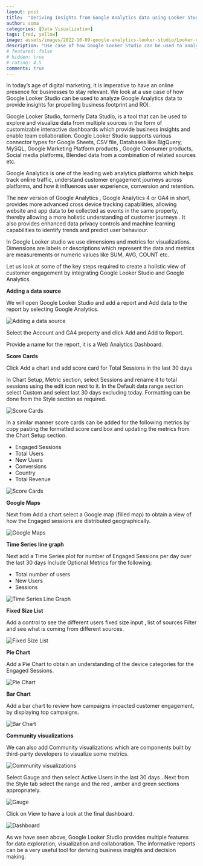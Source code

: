 ```yaml
---
layout: post
title:  "Deriving Insights from Google Analytics data using Looker Studio"
author: soma
categories: [Data Visualization]
tags: [red, yellow]
image: assets/images/2022-10-09-google-analytics-looker-studio/Looker-cover.jpg
description: "Use case of how Google Looker Studio can be used to analyze Google Analytics data to provide insights for propelling business footprint and ROI."
# featured: false
# hidden: true
# rating: 4.5
comments: true
---
```


In today’s age of digital marketing, it is imperative to have an online presence for businesses to stay relevant.  We look at a use case of how Google Looker Studio can be used to analyze Google Analytics data to provide insights for propelling business footprint and ROI.

Google Looker Studio, formerly Data Studio, is a tool that can be used to explore and visualize data from multiple sources in the form of customizable interactive dashboards which provide business insights and enable team collaboration. Google Looker Studio supports various connector types for Google Sheets, CSV file, Databases like BigQuery, MySQL, Google Marketing Platform products , Google Consumer products, Social media platforms, Blended data from a combination of related sources etc. 

Google Analytics is one of the leading web analytics platforms which helps track online traffic, understand customer engagement journeys across platforms, and how it influences user experience, conversion and retention.

The new version of Google Analytics , Google Analytics 4 or GA4 in short, provides more advanced cross device tracking capabilities, allowing website and app data to be collected as events in the same property, thereby allowing a more holistic understanding of customer journeys . It also provides enhanced data privacy controls and machine learning capabilities to identify trends and predict user behaviour.

In Google Looker studio we use dimensions and metrics for visualizations. Dimensions are labels or descriptions which represent the data and metrics are measurements or numeric values like SUM, AVG, COUNT etc.

Let us look at some of the key  steps required to create a holistic view  of customer engagement by integrating Google Looker Studio and Google Analytics.

**Adding a data source**  

We will open Google Looker Studio and add a report and Add data to the report by selecting Google Analytics.


![Adding a data source](/assets/images/2022-10-09-google-analytics-looker-studio/Looker_Studio_GA_1.jpg)

Select the Account and GA4 property and click Add and Add to Report.

Provide a name for the report, it is a Web Analytics Dashboard.

**Score Cards**

Click Add a chart and add score card for Total Sessions in the last 30 days 

In Chart Setup, Metric section,  select Sessions and rename it to total sessions using the edit icon next to it.
In the Default data range section select Custom and select last 30 days excluding today. Formatting can be done from the Style section as required.

![Score Cards](/assets/images/2022-10-09-google-analytics-looker-studio/Looker_Studio_GA_2.jpg)

In a similar manner score cards can be added for the following metrics by copy pasting the formatted score card box and updating the metrics from the Chart Setup section.

*	Engaged Sessions
*	Total Users
*	New Users
*	Conversions
*	Country
*	Total Revenue

![Score Cards](/assets/images/2022-10-09-google-analytics-looker-studio/Looker_Studio_GA_3.jpg)

**Google Maps**

Next from Add a chart select a Google map (filled map) to obtain a view of how the Engaged sessions are distributed geographically.

![Google Maps](/assets/images/2022-10-09-google-analytics-looker-studio/Looker_Studio_GA_4.jpg)

**Time Series line graph**

Next add a Time Series plot for number of Engaged Sessions per day over the last 30 days 
Include Optional Metrics for the following:

*	Total number of users
*	New Users
*	Sessions

![Time Series Line Graph](/assets/images/2022-10-09-google-analytics-looker-studio/Looker_Studio_GA_5.jpg)

**Fixed Size List**

Add a control to see the different users  fixed size input , list of sources
Filter and see what is coming from different sources.

![Fixed Size List](/assets/images/2022-10-09-google-analytics-looker-studio/Looker_Studio_GA_6.jpg)

**Pie Chart**

Add a Pie Chart to obtain an understanding of the device categories for the Engaged Sessions.

![Pie Chart](/assets/images/2022-10-09-google-analytics-looker-studio/Looker_Studio_GA_7.jpg)

**Bar Chart**

Add a bar chart to review how campaigns impacted customer engagement, by displaying top  campaigns.

![Bar Chart](/assets/images/2022-10-09-google-analytics-looker-studio/Looker_Studio_GA_8.jpg)

**Community visualizations**

We can also add Community visualizations which are components built by third-party developers to visualize some metrics.

![Community visualizations](/assets/images/2022-10-09-google-analytics-looker-studio/Looker_Studio_GA_9.jpg)

Select Gauge and then select Active Users in the last 30 days . Next from the Style tab select the range and the red , amber and green sections appropriately.

![Gauge](/assets/images/2022-10-09-google-analytics-looker-studio/Looker_Studio_GA_10.jpg)

Click on View to have a look at the final dashboard.

![Dashboard](/assets/images/2022-10-09-google-analytics-looker-studio/Looker_Studio_GA_11.jpg)

As we have seen above, Google Looker Studio provides multiple features for data exploration, visualization and collaboration. The informative reports can be a very useful tool for deriving business insights and decision making.














